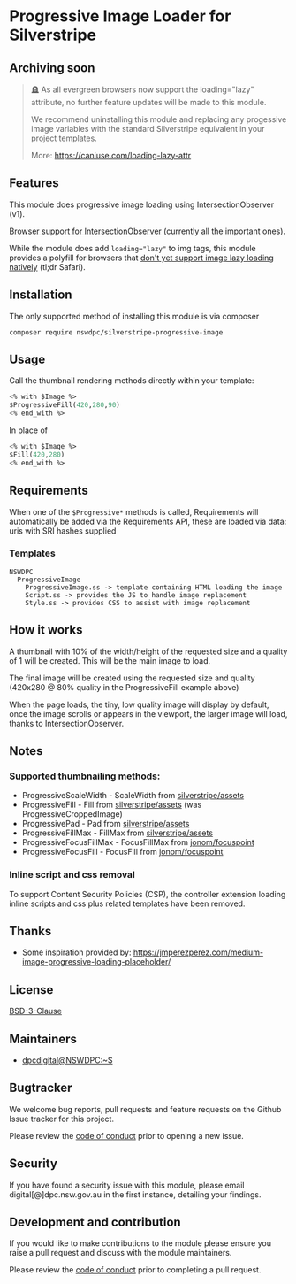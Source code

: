 # Progressive Image Loader for Silverstripe

## Archiving soon

> 🪦 As all evergreen browsers now support the loading="lazy" attribute, no further feature updates will be made to this module.
>
> We recommend uninstalling this module and replacing any progessive image variables with the standard Silverstripe equivalent in your project templates.
>
> More: https://caniuse.com/loading-lazy-attr

## Features

This module does progressive image loading using IntersectionObserver (v1).

[Browser support for IntersectionObserver](https://caniuse.com/#search=intersectionobserver) (currently all the important ones).

While the module does add `loading="lazy"` to img tags, this module provides a polyfill for browsers that [don't yet support image lazy loading natively](https://caniuse.com/?search=loading%3Dlazy) (tl;dr Safari).

## Installation

The only supported method of installing this module is via composer

```shell
composer require nswdpc/silverstripe-progressive-image
```

## Usage

Call the thumbnail rendering methods directly within your template:

```ss
<% with $Image %>
$ProgressiveFill(420,280,90)
<% end_with %>
```

In place of
```ss
<% with $Image %>
$Fill(420,280)
<% end_with %>
```

## Requirements

When one of the `$Progressive*` methods is called, Requirements will automatically be added via the Requirements API, these are loaded via data: uris with SRI hashes supplied

### Templates

```
NSWDPC
  ProgressiveImage
    ProgressiveImage.ss -> template containing HTML loading the image
    Script.ss -> provides the JS to handle image replacement
    Style.ss -> provides CSS to assist with image replacement
```

## How it works

A thumbnail with 10% of the width/height of the requested size and a quality of 1 will be created. This will be the main image to load.

The final image will be created using the requested size and quality (420x280 @ 80% quality in the ProgressiveFill example above)

When the page loads, the tiny, low quality image will display by default, once the image scrolls or appears in the viewport, the larger image will load, thanks to IntersectionObserver.

## Notes

### Supported thumbnailing methods:

+ ProgressiveScaleWidth - ScaleWidth from [silverstripe/assets](https://github.com/silverstripe/silverstripe-assets)
+ ProgressiveFill - Fill from [silverstripe/assets](https://github.com/silverstripe/silverstripe-assets) (was ProgressiveCroppedImage)
+ ProgressivePad - Pad from [silverstripe/assets](https://github.com/silverstripe/silverstripe-assets)
+ ProgressiveFillMax - FillMax from [silverstripe/assets](https://github.com/silverstripe/silverstripe-assets)
+ ProgressiveFocusFillMax - FocusFillMax from [jonom/focuspoint](https://github.com/jonom/silverstripe-focuspoint)
+ ProgressiveFocusFill - FocusFill from [jonom/focuspoint](https://github.com/jonom/silverstripe-focuspoint)

### Inline script and css removal

To support Content Security Policies (CSP), the controller extension loading inline scripts and css plus related templates have been removed.

## Thanks

+ Some inspiration provided by: https://jmperezperez.com/medium-image-progressive-loading-placeholder/

## License

[BSD-3-Clause](./LICENSE.md)

## Maintainers

+ [dpcdigital@NSWDPC:~$](https://dpc.nsw.gov.au)

## Bugtracker

We welcome bug reports, pull requests and feature requests on the Github Issue tracker for this project.

Please review the [code of conduct](./code-of-conduct.md) prior to opening a new issue.

## Security

If you have found a security issue with this module, please email digital[@]dpc.nsw.gov.au in the first instance, detailing your findings.

## Development and contribution

If you would like to make contributions to the module please ensure you raise a pull request and discuss with the module maintainers.

Please review the [code of conduct](./code-of-conduct.md) prior to completing a pull request.
